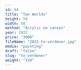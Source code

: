 ```yaml
---
id: 64
title: "Two Worlds"
height: 50
width: 50
method: "Acrylic on canvas"
year: 2022
price: "3000"
fileName: "2022-to-verdener.jpg"
medie: "painting"
draft: "false"
slug: "to-verdener"
weight: "150"
---
```


